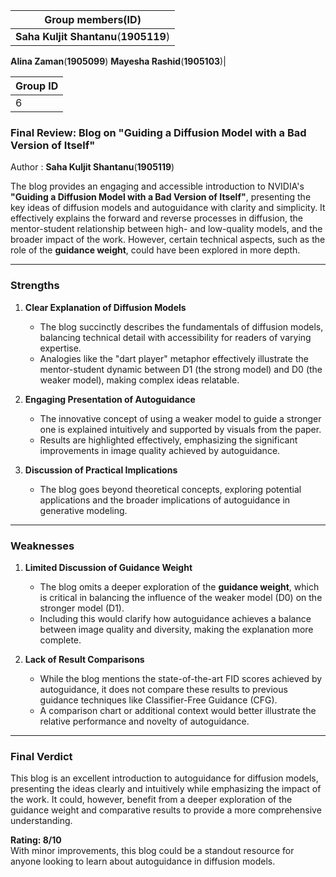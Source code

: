 
|Group members(ID)|
|-|
|**Saha Kuljit Shantanu**(**1905119**)
**Alina Zaman**(**1905099**)
**Mayesha Rashid**(**1905103**)|

|Group ID|
|-|
|6|

### Final Review: Blog on "Guiding a Diffusion Model with a Bad Version of Itself"

Author : **Saha Kuljit Shantanu**(**1905119**)

The blog provides an engaging and accessible introduction to NVIDIA's **"Guiding a Diffusion Model with a Bad Version of Itself"**, presenting the key ideas of diffusion models and autoguidance with clarity and simplicity. It effectively explains the forward and reverse processes in diffusion, the mentor-student relationship between high- and low-quality models, and the broader impact of the work. However, certain technical aspects, such as the role of the **guidance weight**, could have been explored in more depth.  

---

### **Strengths**  

1. **Clear Explanation of Diffusion Models**  
   - The blog succinctly describes the fundamentals of diffusion models, balancing technical detail with accessibility for readers of varying expertise.  
   - Analogies like the "dart player" metaphor effectively illustrate the mentor-student dynamic between D1 (the strong model) and D0 (the weaker model), making complex ideas relatable.  

2. **Engaging Presentation of Autoguidance**  
   - The innovative concept of using a weaker model to guide a stronger one is explained intuitively and supported by visuals from the paper.  
   - Results are highlighted effectively, emphasizing the significant improvements in image quality achieved by autoguidance.  

3. **Discussion of Practical Implications**  
   - The blog goes beyond theoretical concepts, exploring potential applications and the broader implications of autoguidance in generative modeling.  

---

### **Weaknesses**  

1. **Limited Discussion of Guidance Weight**  
   - The blog omits a deeper exploration of the **guidance weight**, which is critical in balancing the influence of the weaker model (D0) on the stronger model (D1).  
   - Including this would clarify how autoguidance achieves a balance between image quality and diversity, making the explanation more complete.  

2. **Lack of Result Comparisons**  
   - While the blog mentions the state-of-the-art FID scores achieved by autoguidance, it does not compare these results to previous guidance techniques like Classifier-Free Guidance (CFG).  
   - A comparison chart or additional context would better illustrate the relative performance and novelty of autoguidance.  

---

### **Final Verdict**  

This blog is an excellent introduction to autoguidance for diffusion models, presenting the ideas clearly and intuitively while emphasizing the impact of the work. It could, however, benefit from a deeper exploration of the guidance weight and comparative results to provide a more comprehensive understanding.  

**Rating: 8/10**  
With minor improvements, this blog could be a standout resource for anyone looking to learn about autoguidance in diffusion models.
